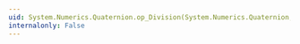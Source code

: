 ```yaml
---
uid: System.Numerics.Quaternion.op_Division(System.Numerics.Quaternion,System.Numerics.Quaternion)
internalonly: False
---
```


